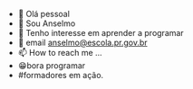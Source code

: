 - 👋 Olá pessoal
- 👀 Sou Anselmo
- 🌱 Tenho interesse em aprender a programar
- 💞️ email anselmo@escola.pr.gov.br
- 📫 How to reach me ...
- 😁bora programar
- #formadores em ação.
<!---
amodu14/amodu14 is a ✨ special ✨ repository because its `README.md` (this file) appears on your GitHub profile.
You can click the Preview link to take a look at your changes.
--->

